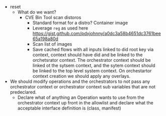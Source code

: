- reset
  - What do we want?
    - CVE Bin Tool scan distoros
      - Standard format for a distro? Container image
      - Leverage `reg` as used here https://gist.github.com/pdxjohnny/a0dc3a58b4651dc3761bee65a198a80d
      - Scan list of images
      - Save cached flows with all inputs linked to did root key via context, context should have did and be linked to the orchetsrator context. The orchestrator context should be linked ot the sytsem context, and the sytem context should be linked to the top level system context. On orchestartor context creation we should apply any overlays.
- We should modify operations and the orchestrators to not pass any orchestrator context or orchestrator context sub variables that are not predeclared. 
  - Declare what of anything an Operation wants to use from the orchestrator context up front in the allowlist and declare what the acceptable interface definition is (class, manifest) 